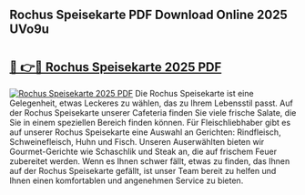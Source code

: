 ## Rochus Speisekarte PDF Download Online 2025 UVo9u

# <h2><a href="http://gc6s9eo.nevu.top/?p=Rochus+Speisekarte">🔗 👉🔴 Rochus Speisekarte 2025 PDF</a></h2>

[![Rochus Speisekarte 2025 PDF](https://i.imgur.com/dBaPXMq.png)](http://gc6s9eo.nevu.top/?p=Rochus+Speisekarte)
Die Rochus Speisekarte ist eine Gelegenheit, etwas Leckeres zu wählen, das zu Ihrem Lebensstil passt. Auf der Rochus Speisekarte unserer Cafeteria finden Sie viele frische Salate, die Sie in einem speziellen Bereich finden können. Für Fleischliebhaber gibt es auf unserer Rochus Speisekarte eine Auswahl an Gerichten: Rindfleisch, Schweinefleisch, Huhn und Fisch. Unseren Auserwählten bieten wir Gourmet-Gerichte wie Schaschlik und Steak an, die auf frischem Feuer zubereitet werden. Wenn es Ihnen schwer fällt, etwas zu finden, das Ihnen auf der Rochus Speisekarte gefällt, ist unser Team bereit zu helfen und Ihnen einen komfortablen und angenehmen Service zu bieten.
